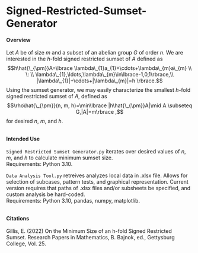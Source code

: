 # Signed-Restricted-Sumset-Generator

**Overview**
\
\
Let $A$ be of size $m$ and a subset of an abelian group $G$ of order $n$. We are interested in the $h$-fold signed restricted sumset of $A$ defined as
$$h\hat{\_{\pm}}A=\lbrace \lambda\_{1}a_{1}+\cdots+\lambda\_{m}a\_{m} \\ \: \\ \lambda\_{1},\ldots,\lambda\_{m}\in\lbrace-1,0,1\rbrace,\\ |\lambda\_{1}|+\cdots+|\lambda\_{m}|=h \rbrace.$$
Using the sumset generator, we may easily characterize the smallest $h$-fold signed restricted sumset of $A$, defined as
$$\rho\hat{\_{\pm}}(n, m, h)=\min\lbrace |h\hat{\_{\pm}}A|\mid A \subseteq G,|A|=m\rbrace ,$$
for desired $n$, $m$, and $h$.

\
**Intended Use**
\
\
```Signed Restricted Sumset Generator.py``` iterates over desired values of $n$, $m$, and $h$ to calculate minimum sumset size.<br/>
Requirements: Python 3.10.

```Data Analysis Tool.py``` retreives analyzes local data in .xlsx file. Allows for selection of subcases, pattern tests, and graphical representation. Current version requires that paths of .xlsx files and/or subsheets be specified, and custom analysis be hard-coded.<br/>
Requirements: Python 3.10, pandas, numpy, matplotlib.

\
**Citations**
\
\
Gillis, E. (2022) On the Minimum Size of an h-fold Signed Restricted Sumset. Research Papers in Mathematics, B. Bajnok, ed., Gettysburg College, Vol. 25.

